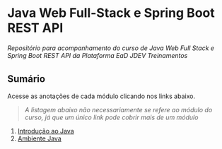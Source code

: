 # Java Web Full-Stack e Spring Boot REST API

###### _Repositório para acompanhamento do curso de Java Web Full Stack e Spring Boot REST API da Plataforma EaD JDEV Treinamentos_

## Sumário

Acesse as anotações de cada módulo clicando nos links abaixo.

> _A listagem abaixo não necessariamente se refere ao módulo do curso, já que um único link pode cobrir mais de um módulo_

1. [Introdução ao Java](MD1/README.md)
2. [Ambiente Java](MD4/README.md)